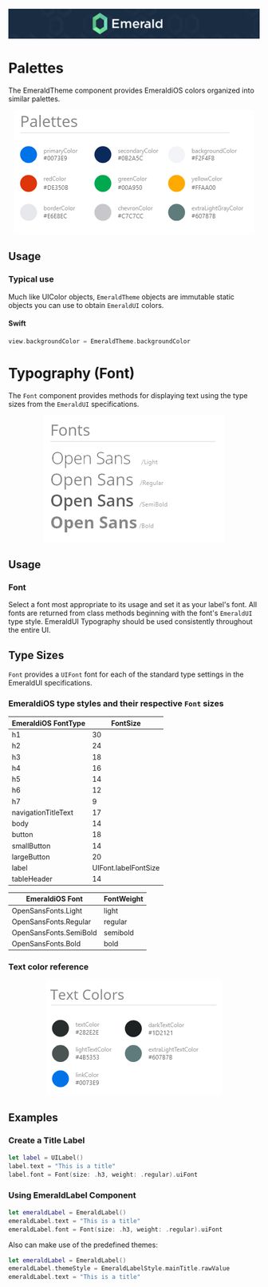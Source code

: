 <p align="center"><img src="/Resources/Images/Header.png" /></p>

# Palettes
The EmeraldTheme component provides EmeraldiOS colors organized into similar palettes.
<p align="center"><img src="https://github.com/cebroker/emerald-ios/blob/develop/Resources/Images/Palettes.PNG" /></p>

## Usage
### Typical use
Much like UIColor objects, `EmeraldTheme` objects are immutable static objects you can use to obtain `EmeraldUI` colors.

#### Swift
```swift
view.backgroundColor = EmeraldTheme.backgroundColor
```
# Typography (Font)
The `Font` component provides methods for displaying text using the type sizes from the `EmeraldUI` specifications.
<p align="center"><img src="https://github.com/cebroker/emerald-ios/blob/develop/Resources/Images/Fonts.PNG" /></p>

## Usage
### Font
Select a font most appropriate to its usage and set it as your label's font. All fonts are returned
from class methods beginning with the font's `EmeraldUI` type style.
EmeraldUI Typography should be used consistently throughout the entire UI.

## Type Sizes
`Font` provides a `UIFont` font for each of the standard type
settings in the EmeraldUI specifications.

### EmeraldiOS type styles and their respective `Font` sizes

| EmeraldiOS FontType | FontSize | 
| -------------------- | ------------------ |
| h1 | 30 |
| h2 | 24 |
| h3 | 18 |
| h4 | 16 |
| h5 | 14 |
| h6 | 12 |
| h7 | 9 |
| navigationTitleText | 17 |
| body | 14 |
| button | 18 |
| smallButton | 14 |
| largeButton | 20 | 
| label | UIFont.labelFontSize |
| tableHeader | 14 |
<!--{: .data-table }-->

| EmeraldiOS Font | FontWeight | 
| -------------------- | ------------------ |
| OpenSansFonts.Light | light |
| OpenSansFonts.Regular | regular |
| OpenSansFonts.SemiBold  | semibold |
| OpenSansFonts.Bold | bold |
<!--{: .data-table }-->


### Text color reference
<p align="center"><img src="https://github.com/cebroker/emerald-ios/blob/develop/Resources/Images/Text%20Colors.PNG" /></p>

## Examples

### Create a Title Label
```swift
let label = UILabel()
label.text = "This is a title"
label.font = Font(size: .h3, weight: .regular).uiFont
```
### Using EmeraldLabel Component
```swift
let emeraldLabel = EmeraldLabel()
emeraldLabel.text = "This is a title"
emeraldLabel.font = Font(size: .h3, weight: .regular).uiFont
```
Also can make use of the predefined themes:
```swift
let emeraldLabel = EmeraldLabel()
emeraldLabel.themeStyle = EmeraldLabelStyle.mainTitle.rawValue
emeraldLabel.text = "This is a title"
```
